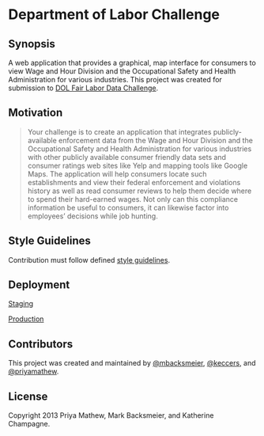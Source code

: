 Department of Labor Challenge
====

## Synopsis

A web application that provides a graphical, map interface for consumers to view Wage and Hour Division and the Occupational Safety and Health Administration for various industries. This project was created for submission to [DOL Fair Labor Data Challenge](http://fairlabor.challenge.gov/).

## Motivation

<blockquote>
  Your challenge is to create an application that integrates publicly-available enforcement data from the Wage and Hour Division and the Occupational Safety and Health Administration for various industries with other publicly available consumer friendly data sets and consumer ratings web sites like Yelp and mapping tools like Google Maps. The application will help consumers locate such establishments and view their federal enforcement and violations history as well as read consumer reviews to help them decide where to spend their hard-earned wages.  Not only can this compliance information be useful to consumers, it can likewise factor into employees’ decisions while job hunting.
</blockquote>

## Style Guidelines

Contribution must follow defined [style guidelines](style.md).

## Deployment

[Staging](http://stormy-spire-3635.herokuapp.com)

[Production](http://mysterious-shore-8252.herokuapp.com/)

## Contributors

This project was created and maintained by [@mbacksmeier](http://www.github.com/mbacksmeier), [@keccers](http://github.com/keccers/), and [@priyamathew](https://github.com/priyamathew/).

## License

Copyright 2013 Priya Mathew, Mark Backsmeier, and Katherine Champagne.